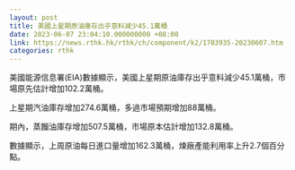 ```yaml
---
layout: post
title: 美國上星期原油庫存出乎意料減少45.1萬桶
date: 2023-06-07 23:04:10.000000000 +08:00
link: https://news.rthk.hk/rthk/ch/component/k2/1703935-20230607.htm
categories: rthk
---
```


美國能源信息署(EIA)數據顯示，美國上星期原油庫存出乎意料減少45.1萬桶，市場原先估計增加102.2萬桶。

上星期汽油庫存增加274.6萬桶，多過市場預期增加88萬桶。

期內，蒸餾油庫存增加507.5萬桶，市場原本估計增加132.8萬桶。

數據顯示，上周原油每日進口量增加162.3萬桶，煉廠產能利用率上升2.7個百分點。
